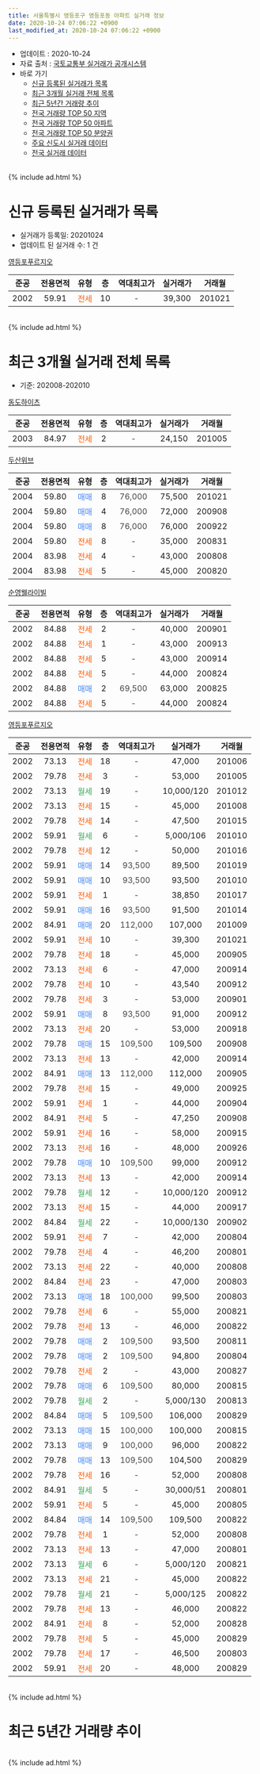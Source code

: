 ```yaml
---
title: 서울특별시 영등포구 영등포동 아파트 실거래 정보
date: 2020-10-24 07:06:22 +0900
last_modified_at: 2020-10-24 07:06:22 +0900
---
```


* 업데이트 : 2020-10-24
* 자료 출처 : [국토교통부 실거래가 공개시스템](http://rt.molit.go.kr)
* 바로 가기
    * [신규 등록된 실거래가 목록](#신규-등록된-실거래가-목록)
    * [최근 3개월 실거래 전체 목록](#최근-3개월-실거래-전체-목록)
    * [최근 5년간 거래량 추이](#최근-5년간-거래량-추이)
    * [전국 거래량 TOP 50 지역](https://inasie.github.io/apt-trade-info/최근-3개월-전국에서-가장-거래가-많이-발생한-지역)
    * [전국 거래량 TOP 50 아파트](https://inasie.github.io/apt-trade-info/최근-3개월-전국에서-가장-거래가-많이-발생한-아파트)
    * [전국 거래량 TOP 50 분양권](https://inasie.github.io/apt-trade-info/최근-3개월-전국에서-가장-거래가-많이-발생한-분양권)
    * [주요 신도시 실거래 데이터](https://inasie.github.io/apt-trade-info/주요-신도시)
    * [전국 실거래 데이터](https://inasie.github.io/apt-trade-info/전국)
<br>
{% include ad.html %}
<br>

# 신규 등록된 실거래가 목록
* 실거래가 등록일: 20201024
* 업데이트 된 실거래 수: 1 건


[영등포푸르지오](https://search.naver.com/search.naver?query=%EC%84%9C%EC%9A%B8%ED%8A%B9%EB%B3%84%EC%8B%9C+%EC%98%81%EB%93%B1%ED%8F%AC%EA%B5%AC+%EC%98%81%EB%93%B1%ED%8F%AC%EB%8F%99+%EC%98%81%EB%93%B1%ED%8F%AC%ED%91%B8%EB%A5%B4%EC%A7%80%EC%98%A4)

|준공|전용면적|유형|층|역대최고가|실거래가|거래월|
|:---:|:---:|:---:|:---:|:---:|:---:|:---:|
|2002|59.91|<span style="color:#ff5a00">전세</span>|10|<span style="color:#444444">-</span>|39,300|201021|


<br>
{% include ad.html %}
<br>

# 최근 3개월 실거래 전체 목록
* 기준: 202008-202010


[동도하이츠](https://search.naver.com/search.naver?query=%EC%84%9C%EC%9A%B8%ED%8A%B9%EB%B3%84%EC%8B%9C+%EC%98%81%EB%93%B1%ED%8F%AC%EA%B5%AC+%EC%98%81%EB%93%B1%ED%8F%AC%EB%8F%99+%EB%8F%99%EB%8F%84%ED%95%98%EC%9D%B4%EC%B8%A0)

|준공|전용면적|유형|층|역대최고가|실거래가|거래월|
|:---:|:---:|:---:|:---:|:---:|:---:|:---:|
|2003|84.97|<span style="color:#ff5a00">전세</span>|2|<span style="color:#444444">-</span>|24,150|201005|

[두산위브](https://search.naver.com/search.naver?query=%EC%84%9C%EC%9A%B8%ED%8A%B9%EB%B3%84%EC%8B%9C+%EC%98%81%EB%93%B1%ED%8F%AC%EA%B5%AC+%EC%98%81%EB%93%B1%ED%8F%AC%EB%8F%99+%EB%91%90%EC%82%B0%EC%9C%84%EB%B8%8C)

|준공|전용면적|유형|층|역대최고가|실거래가|거래월|
|:---:|:---:|:---:|:---:|:---:|:---:|:---:|
|2004|59.80|<span style="color:#4285f3">매매</span>|8|<span style="color:#444444">76,000</span>|75,500|201021|
|2004|59.80|<span style="color:#4285f3">매매</span>|4|<span style="color:#444444">76,000</span>|72,000|200908|
|2004|59.80|<span style="color:#4285f3">매매</span>|8|<span style="color:#444444">76,000</span>|76,000|200922|
|2004|59.80|<span style="color:#ff5a00">전세</span>|8|<span style="color:#444444">-</span>|35,000|200831|
|2004|83.98|<span style="color:#ff5a00">전세</span>|4|<span style="color:#444444">-</span>|43,000|200808|
|2004|83.98|<span style="color:#ff5a00">전세</span>|5|<span style="color:#444444">-</span>|45,000|200820|

[순영웰라이빌](https://search.naver.com/search.naver?query=%EC%84%9C%EC%9A%B8%ED%8A%B9%EB%B3%84%EC%8B%9C+%EC%98%81%EB%93%B1%ED%8F%AC%EA%B5%AC+%EC%98%81%EB%93%B1%ED%8F%AC%EB%8F%99+%EC%88%9C%EC%98%81%EC%9B%B0%EB%9D%BC%EC%9D%B4%EB%B9%8C)

|준공|전용면적|유형|층|역대최고가|실거래가|거래월|
|:---:|:---:|:---:|:---:|:---:|:---:|:---:|
|2002|84.88|<span style="color:#ff5a00">전세</span>|2|<span style="color:#444444">-</span>|40,000|200901|
|2002|84.88|<span style="color:#ff5a00">전세</span>|1|<span style="color:#444444">-</span>|43,000|200913|
|2002|84.88|<span style="color:#ff5a00">전세</span>|5|<span style="color:#444444">-</span>|43,000|200914|
|2002|84.88|<span style="color:#ff5a00">전세</span>|5|<span style="color:#444444">-</span>|44,000|200824|
|2002|84.88|<span style="color:#4285f3">매매</span>|2|<span style="color:#444444">69,500</span>|63,000|200825|
|2002|84.88|<span style="color:#ff5a00">전세</span>|5|<span style="color:#444444">-</span>|44,000|200824|

[영등포푸르지오](https://search.naver.com/search.naver?query=%EC%84%9C%EC%9A%B8%ED%8A%B9%EB%B3%84%EC%8B%9C+%EC%98%81%EB%93%B1%ED%8F%AC%EA%B5%AC+%EC%98%81%EB%93%B1%ED%8F%AC%EB%8F%99+%EC%98%81%EB%93%B1%ED%8F%AC%ED%91%B8%EB%A5%B4%EC%A7%80%EC%98%A4)

|준공|전용면적|유형|층|역대최고가|실거래가|거래월|
|:---:|:---:|:---:|:---:|:---:|:---:|:---:|
|2002|73.13|<span style="color:#ff5a00">전세</span>|18|<span style="color:#444444">-</span>|47,000|201006|
|2002|79.78|<span style="color:#ff5a00">전세</span>|3|<span style="color:#444444">-</span>|53,000|201005|
|2002|73.13|<span style="color:#34a853">월세</span>|19|<span style="color:#444444">-</span>|10,000/120|201012|
|2002|73.13|<span style="color:#ff5a00">전세</span>|15|<span style="color:#444444">-</span>|45,000|201008|
|2002|79.78|<span style="color:#ff5a00">전세</span>|14|<span style="color:#444444">-</span>|47,500|201015|
|2002|59.91|<span style="color:#34a853">월세</span>|6|<span style="color:#444444">-</span>|5,000/106|201010|
|2002|79.78|<span style="color:#ff5a00">전세</span>|12|<span style="color:#444444">-</span>|50,000|201016|
|2002|59.91|<span style="color:#4285f3">매매</span>|14|<span style="color:#444444">93,500</span>|89,500|201019|
|2002|59.91|<span style="color:#4285f3">매매</span>|10|<span style="color:#444444">93,500</span>|93,500|201010|
|2002|59.91|<span style="color:#ff5a00">전세</span>|1|<span style="color:#444444">-</span>|38,850|201017|
|2002|59.91|<span style="color:#4285f3">매매</span>|16|<span style="color:#444444">93,500</span>|91,500|201014|
|2002|84.91|<span style="color:#4285f3">매매</span>|20|<span style="color:#444444">112,000</span>|107,000|201009|
|2002|59.91|<span style="color:#ff5a00">전세</span>|10|<span style="color:#444444">-</span>|39,300|201021|
|2002|79.78|<span style="color:#ff5a00">전세</span>|18|<span style="color:#444444">-</span>|45,000|200905|
|2002|73.13|<span style="color:#ff5a00">전세</span>|6|<span style="color:#444444">-</span>|47,000|200914|
|2002|79.78|<span style="color:#ff5a00">전세</span>|10|<span style="color:#444444">-</span>|43,540|200912|
|2002|79.78|<span style="color:#ff5a00">전세</span>|3|<span style="color:#444444">-</span>|53,000|200901|
|2002|59.91|<span style="color:#4285f3">매매</span>|8|<span style="color:#444444">93,500</span>|91,000|200912|
|2002|73.13|<span style="color:#ff5a00">전세</span>|20|<span style="color:#444444">-</span>|53,000|200918|
|2002|79.78|<span style="color:#4285f3">매매</span>|15|<span style="color:#444444">109,500</span>|109,500|200908|
|2002|73.13|<span style="color:#ff5a00">전세</span>|13|<span style="color:#444444">-</span>|42,000|200914|
|2002|84.91|<span style="color:#4285f3">매매</span>|13|<span style="color:#444444">112,000</span>|112,000|200905|
|2002|79.78|<span style="color:#ff5a00">전세</span>|15|<span style="color:#444444">-</span>|49,000|200925|
|2002|59.91|<span style="color:#ff5a00">전세</span>|1|<span style="color:#444444">-</span>|44,000|200904|
|2002|84.91|<span style="color:#ff5a00">전세</span>|5|<span style="color:#444444">-</span>|47,250|200908|
|2002|59.91|<span style="color:#ff5a00">전세</span>|16|<span style="color:#444444">-</span>|58,000|200915|
|2002|73.13|<span style="color:#ff5a00">전세</span>|16|<span style="color:#444444">-</span>|48,000|200926|
|2002|79.78|<span style="color:#4285f3">매매</span>|10|<span style="color:#444444">109,500</span>|99,000|200912|
|2002|73.13|<span style="color:#ff5a00">전세</span>|13|<span style="color:#444444">-</span>|42,000|200914|
|2002|79.78|<span style="color:#34a853">월세</span>|12|<span style="color:#444444">-</span>|10,000/120|200912|
|2002|73.13|<span style="color:#ff5a00">전세</span>|15|<span style="color:#444444">-</span>|44,000|200917|
|2002|84.84|<span style="color:#34a853">월세</span>|22|<span style="color:#444444">-</span>|10,000/130|200902|
|2002|59.91|<span style="color:#ff5a00">전세</span>|7|<span style="color:#444444">-</span>|42,000|200804|
|2002|79.78|<span style="color:#ff5a00">전세</span>|4|<span style="color:#444444">-</span>|46,200|200801|
|2002|73.13|<span style="color:#ff5a00">전세</span>|22|<span style="color:#444444">-</span>|40,000|200808|
|2002|84.84|<span style="color:#ff5a00">전세</span>|23|<span style="color:#444444">-</span>|47,000|200803|
|2002|73.13|<span style="color:#4285f3">매매</span>|18|<span style="color:#444444">100,000</span>|99,500|200803|
|2002|79.78|<span style="color:#ff5a00">전세</span>|6|<span style="color:#444444">-</span>|55,000|200821|
|2002|79.78|<span style="color:#ff5a00">전세</span>|13|<span style="color:#444444">-</span>|46,000|200822|
|2002|79.78|<span style="color:#4285f3">매매</span>|2|<span style="color:#444444">109,500</span>|93,500|200811|
|2002|79.78|<span style="color:#4285f3">매매</span>|2|<span style="color:#444444">109,500</span>|94,800|200804|
|2002|79.78|<span style="color:#ff5a00">전세</span>|2|<span style="color:#444444">-</span>|43,000|200827|
|2002|79.78|<span style="color:#4285f3">매매</span>|6|<span style="color:#444444">109,500</span>|80,000|200815|
|2002|79.78|<span style="color:#34a853">월세</span>|2|<span style="color:#444444">-</span>|5,000/130|200813|
|2002|84.84|<span style="color:#4285f3">매매</span>|5|<span style="color:#444444">109,500</span>|106,000|200829|
|2002|73.13|<span style="color:#4285f3">매매</span>|15|<span style="color:#444444">100,000</span>|100,000|200815|
|2002|73.13|<span style="color:#4285f3">매매</span>|9|<span style="color:#444444">100,000</span>|96,000|200822|
|2002|79.78|<span style="color:#4285f3">매매</span>|13|<span style="color:#444444">109,500</span>|104,500|200829|
|2002|79.78|<span style="color:#ff5a00">전세</span>|16|<span style="color:#444444">-</span>|52,000|200808|
|2002|84.91|<span style="color:#34a853">월세</span>|5|<span style="color:#444444">-</span>|30,000/51|200801|
|2002|59.91|<span style="color:#ff5a00">전세</span>|5|<span style="color:#444444">-</span>|45,000|200805|
|2002|84.84|<span style="color:#4285f3">매매</span>|14|<span style="color:#444444">109,500</span>|109,500|200822|
|2002|79.78|<span style="color:#ff5a00">전세</span>|1|<span style="color:#444444">-</span>|52,000|200808|
|2002|73.13|<span style="color:#ff5a00">전세</span>|13|<span style="color:#444444">-</span>|47,000|200801|
|2002|73.13|<span style="color:#34a853">월세</span>|6|<span style="color:#444444">-</span>|5,000/120|200821|
|2002|73.13|<span style="color:#ff5a00">전세</span>|21|<span style="color:#444444">-</span>|45,000|200822|
|2002|79.78|<span style="color:#34a853">월세</span>|21|<span style="color:#444444">-</span>|5,000/125|200822|
|2002|79.78|<span style="color:#ff5a00">전세</span>|13|<span style="color:#444444">-</span>|46,000|200822|
|2002|84.91|<span style="color:#ff5a00">전세</span>|8|<span style="color:#444444">-</span>|52,000|200828|
|2002|79.78|<span style="color:#ff5a00">전세</span>|5|<span style="color:#444444">-</span>|45,000|200829|
|2002|79.78|<span style="color:#ff5a00">전세</span>|17|<span style="color:#444444">-</span>|46,500|200803|
|2002|59.91|<span style="color:#ff5a00">전세</span>|20|<span style="color:#444444">-</span>|48,000|200829|


<br>
{% include ad.html %}
<br>

# 최근 5년간 거래량 추이


<div style="width:100%;">
    <canvas id="deal_progress" height="200"></canvas>
</div>

<script>
new Chart(document.getElementById("deal_progress"), {
    type: 'line',
    data: {
        labels: ['201510','201511','201512','201601','201602','201603','201604','201605','201606','201607','201608','201609','201610','201611','201612','201701','201702','201703','201704','201705','201706','201707','201708','201709','201710','201711','201712','201801','201802','201803','201804','201805','201806','201807','201808','201809','201810','201811','201812','201901','201902','201903','201904','201905','201906','201907','201908','201909','201910','201911','201912','202001','202002','202003','202004','202005','202006','202007','202008','202009','202010'],
        datasets: [{
            label: '매매',
            pointRadius: 1,
            data: [20, 16, 15, 12, 11, 24, 31, 26, 35, 25, 22, 17, 49, 8, 10, 6, 15, 19, 22, 43, 29, 21, 7, 17, 12, 23, 26, 31, 19, 10, 6, 4, 7, 14, 25, 8, 1, 3, 1, 0, 0, 4, 3, 5, 8, 3, 22, 11, 25, 19, 26, 15, 17, 9, 6, 9, 35, 23, 10, 6, 5],
            borderColor: "rgba(255, 201, 14, 1)",
            backgroundColor: "rgba(255, 201, 14, 0.5)",
            fill: false,
            lineTension: 0
        },{
            label: '전월세',
            pointRadius: 1,
            data: [22, 19, 20, 30, 29, 29, 20, 24, 22, 21, 14, 23, 19, 13, 23, 27, 34, 21, 24, 22, 18, 9, 26, 31, 23, 19, 19, 23, 29, 26, 15, 19, 19, 20, 21, 23, 23, 11, 24, 27, 22, 25, 18, 19, 28, 13, 15, 14, 24, 28, 27, 35, 30, 20, 27, 21, 27, 14, 26, 18, 10],
            borderColor: "rgba(0, 141, 185, 1)",
            backgroundColor: "rgba(0, 141, 185, 0.5)",
            fill: false,
            lineTension: 0
        }
        ]
    },
    options: {
        responsive: true,
        title: {
            display: false
        },
        tooltips: {
            mode: 'index',
            intersect: false
        },
        hover: {
            mode: 'nearest',
            intersect: true
        },
        scales: {
            xAxes: [{
                display: true,
                scaleLabel: {
                    display: true,
                    labelString: '년/월'
                }
            }],
            yAxes: [{
                display: true,
                ticks: {
                    suggestedMin: 0,
                },
                scaleLabel: {
                    display: true,
                    labelString: '실거래 수'
                }
            }]
        }
    }
});

</script>


<br>
{% include ad.html %}
<br>

